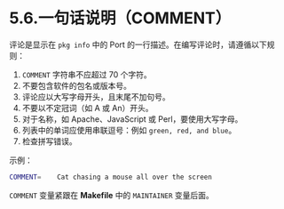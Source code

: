 # 5.6.一句话说明（COMMENT）

评论是显示在 `pkg info` 中的 Port 的一行描述。在编写评论时，请遵循以下规则：

1. `COMMENT` 字符串不应超过 70 个字符。
2. 不要包含软件的包名或版本号。
3. 评论应以大写字母开头，且末尾不加句号。
4. 不要以不定冠词（如 A 或 An）开头。
5. 对于名称，如 Apache、JavaScript 或 Perl，要使用大写字母。
6. 列表中的单词应使用串联逗号：例如 `green, red, and blue`。
7. 检查拼写错误。

示例：

```sh
COMMENT=	Cat chasing a mouse all over the screen
```

`COMMENT` 变量紧跟在 **Makefile** 中的 `MAINTAINER` 变量后面。
